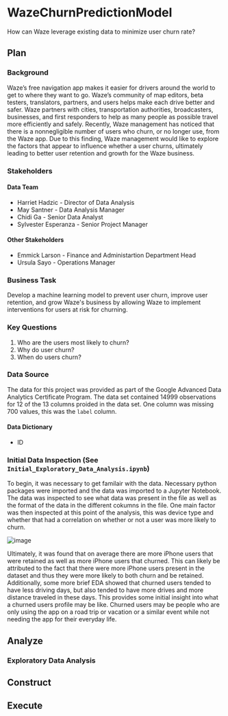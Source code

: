 # WazeChurnPredictionModel
How can Waze leverage existing data to minimize user churn rate?

## Plan
### Background
Waze’s free navigation app makes it easier for drivers around the world to get to where they want to go. Waze’s community of map editors, beta testers, translators, partners, and users helps make each drive better and safer. Waze partners with cities, transportation authorities, broadcasters, businesses, and first responders to help as many people as possible travel more efficiently and safely. Recently, Waze management has noticed that there is a nonnegligible number of users who churn, or no longer use, from the Waze app. Due to this finding, Waze management would like to explore the factors that appear to influence whether a user churns, ultimately leading to better user retention and growth for the Waze business.

### Stakeholders

#### Data Team
* Harriet Hadzic - Director of Data Analysis
* May Santner - Data Analysis Manager
* Chidi Ga - Senior Data Analyst
* Sylvester Esperanza - Senior Project Manager

#### Other Stakeholders
* Emmick Larson - Finance and Administartion Department Head
* Ursula Sayo - Operations Manager

### Business Task
Develop a machine learning model to prevent user churn, improve user retention, and grow Waze's business by allowing Waze to implement interventions for users at risk for churning.

### Key Questions
1. Who are the users most likely to churn?
2. Why do user churn?
3. When do users churn?

### Data Source
The data for this project was provided as part of the Google Advanced Data Analytics Certificate Program. The data set contained 14999 observations for 12 of the 13 columns proided in the data set. One column was missing 700 values, this was the `label` column.
#### Data Dictionary
* ID

### Initial Data Inspection (See `Initial_Exploratory_Data_Analysis.ipynb`)
To begin, it was necessary to get familair with the data. Necessary python packages were imported and the data was imported to a Jupyter Notebook. The data was inspected to see what data was present in the file as well as the format of the data in the different cokumns in the file. One main factor was then inspected at this point of the analysis, this was device type and whether that had a correlation on whether or not a user was more likely to churn. 

![image](https://github.com/user-attachments/assets/eb9fd339-dbe8-4efc-aa2f-82ba325d0d2c)

Ultimately, it was found that on average there are more iPhone users that were retained as well as more iPhone users that churned. This can likely be attributed to the fact that there were more iPhone users present in the dataset and thus they were more likely to both churn and be retained. Additionally, some more brief EDA showed that churned users tended to have less driving days, but also tended to have more drives and more distance traveled in these days. This provides some initial insight into what a churned users profile may be like. Churned users may be people who are only using the app on a road trip or vacation or a similar event while not needing the app for their everyday life.

## Analyze
### Exploratory Data Analysis


## Construct

## Execute
